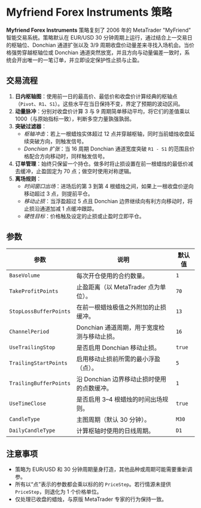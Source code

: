 # Myfriend Forex Instruments 策略

**Myfriend Forex Instruments** 策略复刻了 2006 年的 MetaTrader "MyFriend" 智能交易系统。策略默认在 EUR/USD 30 分钟周期上运行，通过结合上一交易日的枢轴位、Donchian 通道扩张以及 3/9 周期收盘价动量差来寻找入场机会。当价格强势穿越枢轴位或 Donchian 通道突然放宽，并且方向与动量偏差一致时，系统会开出唯一的一笔订单，并立即设定保护性止损与止盈。

## 交易流程

1. **日内枢轴图**：使用前一日的最高价、最低价和收盘价计算经典的枢轴点（`Pivot`、`R1`、`S1`）。这些水平在当日保持不变，界定了预期的波动区间。
2. **动量脉冲**：分别对收盘价计算 3 与 9 周期简单移动平均，将它们的差值乘以 1000（与原始指标一致），判断多空力量孰强孰弱。
3. **突破过滤器**：
   - *枢轴冲击*：若上一根蜡烛实体超过 12 点并穿越枢轴，同时当前蜡烛收盘延续突破方向，则触发信号。
   - *Donchian 扩张*：当 16 周期 Donchian 通道宽度突破 `R1 - S1` 的范围且价格配合方向移动时，同样触发信号。
4. **订单管理**：始终只保留一个持仓。做多时将止损设置在前一根蜡烛的最低价减去缓冲，止盈固定为 70 点；做空时使用对称逻辑。
5. **离场规则**：
   - *时间窗口出场*：进场后的第 3 到第 4 根蜡烛之间，如果上一根收盘价逆向移动超过 3 点，则提前平仓。
   - *移动止损*：当浮盈超过 5 点且 Donchian 边界继续向有利方向移动时，将止损沿通道加减 1 点缓冲跟踪。
   - *硬性目标*：价格触及设定的止损或止盈时立即平仓。

## 参数

| 参数 | 说明 | 默认值 |
| ---- | ---- | ------ |
| `BaseVolume` | 每次开仓使用的合约数量。 | `1` |
| `TakeProfitPoints` | 止盈距离（以 MetaTrader 点为单位）。 | `70` |
| `StopLossBufferPoints` | 在前一根蜡烛极值之外附加的止损缓冲。 | `13` |
| `ChannelPeriod` | Donchian 通道周期，用于宽度检测与移动止损。 | `16` |
| `UseTrailingStop` | 是否启用 Donchian 移动止损。 | `true` |
| `TrailingStartPoints` | 启用移动止损前所需的最小浮盈（点）。 | `5` |
| `TrailingBufferPoints` | 沿 Donchian 边界移动止损时使用的点数缓冲。 | `1` |
| `UseTimeClose` | 是否启用 3–4 根蜡烛的时间出场规则。 | `true` |
| `CandleType` | 主图周期（默认 30 分钟）。 | `M30` |
| `DailyCandleType` | 计算枢轴时使用的日线周期。 | `D1` |

## 注意事项

- 策略为 EUR/USD 和 30 分钟周期量身打造，其他品种或周期可能需要重新调参。
- 所有以“点”表示的参数都会乘以标的的 `PriceStep`。若行情源未提供 `PriceStep`，则退化为 1 个价格单位。
- 仅处理已收盘的蜡烛，与原版 MetaTrader 专家的行为保持一致。
